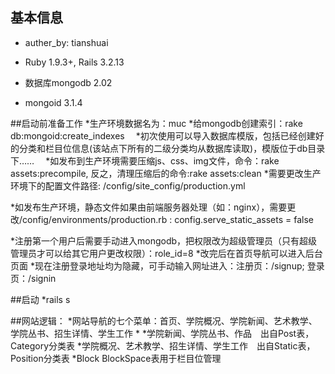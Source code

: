 ## 基本信息
  * auther_by: tianshuai

  * Ruby 1.9.3+, Rails 3.2.13
  * 数据库mongodb 2.02
  * mongoid 3.1.4


##启动前准备工作
  *生产环境数据名为：muc
  *给mongodb创建索引：rake db:mongoid:create_indexes
　*初次使用可以导入数据库模版，包括已经创建好的分类和栏目位信息(该站点下所有的二级分类均从数据库读取)，模版位于db目录下……
　*如发布到生产环境需要压缩js、css、img文件，命令：rake assets:precompile,  反之，清理压缩后的命令:rake assets:clean
  *需要更改生产环境下的配置文件路径: /config/site_config/production.yml

 *如发布生产环境，静态文件如果由前端服务器处理（如：nginx），需要更改/config/environments/production.rb :   config.serve_static_assets = false

 *注册第一个用户后需要手动进入mongodb，把权限改为超级管理员（只有超级管理员才可以给其它用户更改权限）：role_id=8
 *改完后在首页导航可以进入后台页面
 *现在注册登录地址均为隐藏，可手动输入网址进入：注册页：/signup;  登录页：/signin


##启动
 *rails s　

##网站逻辑：
 *网站导航的七个菜单：首页、学院概况、学院新闻、艺术教学、学院丛书、招生详情、学生工作
 * 
 *学院新闻、学院丛书、作品　出自Post表，Category分类表
 *学院概况、艺术教学、招生详情、学生工作　出自Static表，Position分类表
 *Block BlockSpace表用于栏目位管理


